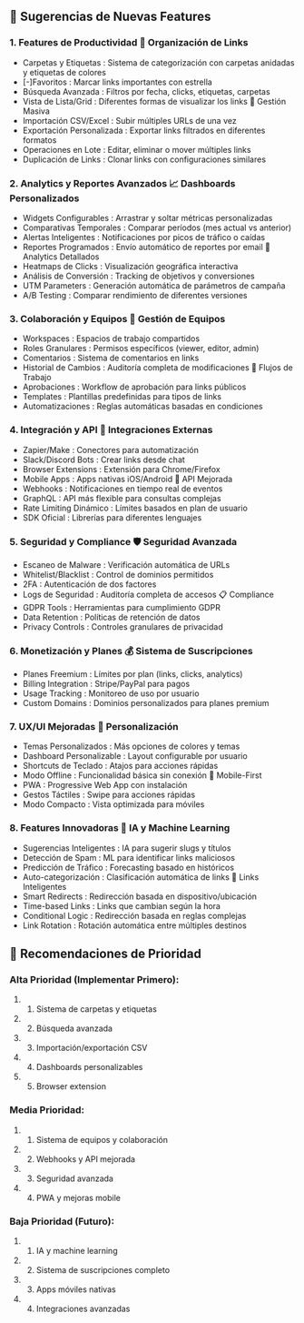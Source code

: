 ## 🚀 Sugerencias de Nuevas Features

### 1. Features de Productividad 📁 Organización de Links

- Carpetas y Etiquetas : Sistema de categorización con carpetas anidadas y etiquetas de colores
- [-]Favoritos : Marcar links importantes con estrella
- Búsqueda Avanzada : Filtros por fecha, clicks, etiquetas, carpetas
- Vista de Lista/Grid : Diferentes formas de visualizar los links 🔗 Gestión Masiva
- Importación CSV/Excel : Subir múltiples URLs de una vez
- Exportación Personalizada : Exportar links filtrados en diferentes formatos
- Operaciones en Lote : Editar, eliminar o mover múltiples links
- Duplicación de Links : Clonar links con configuraciones similares

### 2. Analytics y Reportes Avanzados 📈 Dashboards Personalizados

- Widgets Configurables : Arrastrar y soltar métricas personalizadas
- Comparativas Temporales : Comparar períodos (mes actual vs anterior)
- Alertas Inteligentes : Notificaciones por picos de tráfico o caídas
- Reportes Programados : Envío automático de reportes por email 🎯 Analytics Detallados
- Heatmaps de Clicks : Visualización geográfica interactiva
- Análisis de Conversión : Tracking de objetivos y conversiones
- UTM Parameters : Generación automática de parámetros de campaña
- A/B Testing : Comparar rendimiento de diferentes versiones

### 3. Colaboración y Equipos 👥 Gestión de Equipos

- Workspaces : Espacios de trabajo compartidos
- Roles Granulares : Permisos específicos (viewer, editor, admin)
- Comentarios : Sistema de comentarios en links
- Historial de Cambios : Auditoría completa de modificaciones 🔄 Flujos de Trabajo
- Aprobaciones : Workflow de aprobación para links públicos
- Templates : Plantillas predefinidas para tipos de links
- Automatizaciones : Reglas automáticas basadas en condiciones

### 4. Integración y API 🔌 Integraciones Externas

- Zapier/Make : Conectores para automatización
- Slack/Discord Bots : Crear links desde chat
- Browser Extensions : Extensión para Chrome/Firefox
- Mobile Apps : Apps nativas iOS/Android 📡 API Mejorada
- Webhooks : Notificaciones en tiempo real de eventos
- GraphQL : API más flexible para consultas complejas
- Rate Limiting Dinámico : Límites basados en plan de usuario
- SDK Oficial : Librerías para diferentes lenguajes

### 5. Seguridad y Compliance 🛡️ Seguridad Avanzada

- Escaneo de Malware : Verificación automática de URLs
- Whitelist/Blacklist : Control de dominios permitidos
- 2FA : Autenticación de dos factores
- Logs de Seguridad : Auditoría completa de accesos 📋 Compliance
- GDPR Tools : Herramientas para cumplimiento GDPR
- Data Retention : Políticas de retención de datos
- Privacy Controls : Controles granulares de privacidad

### 6. Monetización y Planes 💰 Sistema de Suscripciones

- Planes Freemium : Límites por plan (links, clicks, analytics)
- Billing Integration : Stripe/PayPal para pagos
- Usage Tracking : Monitoreo de uso por usuario
- Custom Domains : Dominios personalizados para planes premium

### 7. UX/UI Mejoradas 🎨 Personalización

- Temas Personalizados : Más opciones de colores y temas
- Dashboard Personalizable : Layout configurable por usuario
- Shortcuts de Teclado : Atajos para acciones rápidas
- Modo Offline : Funcionalidad básica sin conexión 📱 Mobile-First
- PWA : Progressive Web App con instalación
- Gestos Táctiles : Swipe para acciones rápidas
- Modo Compacto : Vista optimizada para móviles

### 8. Features Innovadoras 🤖 IA y Machine Learning

- Sugerencias Inteligentes : IA para sugerir slugs y títulos
- Detección de Spam : ML para identificar links maliciosos
- Predicción de Tráfico : Forecasting basado en históricos
- Auto-categorización : Clasificación automática de links 🔗 Links Inteligentes
- Smart Redirects : Redirección basada en dispositivo/ubicación
- Time-based Links : Links que cambian según la hora
- Conditional Logic : Redirección basada en reglas complejas
- Link Rotation : Rotación automática entre múltiples destinos

## 🎯 Recomendaciones de Prioridad

### Alta Prioridad (Implementar Primero):

1. 1. Sistema de carpetas y etiquetas
2. 2. Búsqueda avanzada
3. 3. Importación/exportación CSV
4. 4. Dashboards personalizables
5. 5. Browser extension

### Media Prioridad:

1. 1. Sistema de equipos y colaboración
2. 2. Webhooks y API mejorada
3. 3. Seguridad avanzada
4. 4. PWA y mejoras mobile

### Baja Prioridad (Futuro):

1. 1. IA y machine learning
2. 2. Sistema de suscripciones completo
3. 3. Apps móviles nativas
4. 4. Integraciones avanzadas
